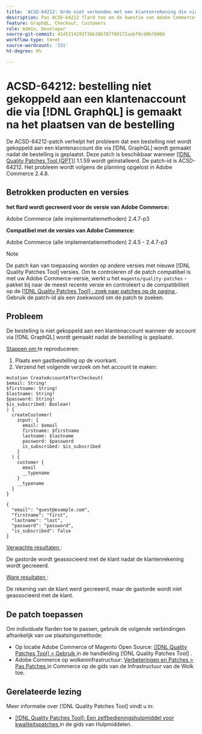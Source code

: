 ```yaml
---
title: 'ACSD-64212: Orde niet verbonden met een klantenrekening die via  [!DNL GraphQL]  wordt gecreeerd na het plaatsen van orde'
description: Pas ACSD-64212 flard toe om de kwestie van Adobe Commerce te bevestigen waar een orde niet verbonden met een klantenrekening wordt die via  [!DNL GraphQL]  na het plaatsen van de orde wordt gecreeerd.
feature: GraphQL, Checkout, Customers
role: Admin, Developer
source-git-commit: d1d5214293f3bb38b787f80172aabf9cd0bf808b
workflow-type: tm+mt
source-wordcount: '331'
ht-degree: 0%

---
```


# ACSD-64212: bestelling niet gekoppeld aan een klantenaccount die via [!DNL GraphQL] is gemaakt na het plaatsen van de bestelling

De ACSD-64212-patch verhelpt het probleem dat een bestelling niet wordt gekoppeld aan een klantenaccount die via [!DNL GraphQL] wordt gemaakt nadat de bestelling is geplaatst. Deze patch is beschikbaar wanneer [[!DNL Quality Patches Tool (QPT)]](/help/tools/quality-patches-tool/quality-patches-tool-to-self-serve-quality-patches.md) 1.1.59 wordt geïnstalleerd. De patch-id is ACSD-64212. Het probleem wordt volgens de planning opgelost in Adobe Commerce 2.4.8.

## Betrokken producten en versies

**het flard wordt gecreeerd voor de versie van Adobe Commerce:**

Adobe Commerce (alle implementatiemethoden) 2.4.7-p3

**Compatibel met de versies van Adobe Commerce:**

Adobe Commerce (alle implementatiemethoden) 2.4.5 - 2.4.7-p3

>[!NOTE]
>
>De patch kan van toepassing worden op andere versies met nieuwe [!DNL Quality Patches Tool] versies. Om te controleren of de patch compatibel is met uw Adobe Commerce-versie, werkt u het `magento/quality-patches` -pakket bij naar de meest recente versie en controleert u de compatibiliteit op de [[!DNL Quality Patches Tool] : zoek naar patches op de pagina ](https://experienceleague.adobe.com/tools/commerce-quality-patches/index.html?lang=nl-NL) . Gebruik de patch-id als een zoekwoord om de patch te zoeken.

## Probleem

De bestelling is niet gekoppeld aan een klantenaccount wanneer de account via [!DNL GraphQL] wordt gemaakt nadat de bestelling is geplaatst.

<u> Stappen om </u> te reproduceren:

1. Plaats een gastbestelling op de voorkant.
1. Verzend het volgende verzoek om het account te maken:

```
mutation CreateAccountAfterCheckout(
$email: String!
$firstname: String!
$lastname: String!
$password: String!
$is_subscribed: Boolean!
) {
  createCustomer(
    input: {
      email: $email
      firstname: $firstname
      lastname: $lastname
      password: $password
      is_subscribed: $is_subscribed
    }
  ) {
    customer {
      email
      __typename
    }
    __typename
  }
}
```

```
{
  "email": "guest@example.com",
  "firstname": "first",
  "lastname": "last",
  "password": "password",
  "is_subscribed": false
}
```

<u> Verwachte resultaten </u>:

De gastorde wordt geassocieerd met de klant nadat de klantenrekening wordt gecreeerd.

<u> Ware resultaten </u>:

De rekening van de klant werd gecreeerd, maar de gastorde wordt niet geassocieerd met de klant.


## De patch toepassen

Om individuele flarden toe te passen, gebruik de volgende verbindingen afhankelijk van uw plaatsingsmethode:

* Op locatie Adobe Commerce of Magento Open Source: [[!DNL Quality Patches Tool] > Gebruik ](/help/tools/quality-patches-tool/usage.md) in de handleiding [!DNL Quality Patches Tool] .
* Adobe Commerce op wolkeninfrastructuur: [ Verbeteringen en Patches > Pas Patches ](https://experienceleague.adobe.com/docs/commerce-cloud-service/user-guide/develop/upgrade/apply-patches.html?lang=nl-NL) in Commerce op de gids van de Infrastructuur van de Wolk toe.


## Gerelateerde lezing

Meer informatie over [!DNL Quality Patches Tool] vindt u in:

* [[!DNL Quality Patches Tool]: Een zelfbedieningshulpmiddel voor kwaliteitspatches ](/help/tools/quality-patches-tool/quality-patches-tool-to-self-serve-quality-patches.md) in de gids van Hulpmiddelen.
